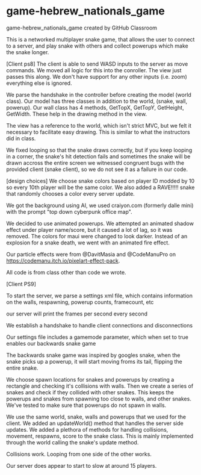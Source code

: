 # game-hebrew_nationals_game
game-hebrew_nationals_game created by GitHub Classroom

This is a networked multiplayer snake game, that allows the user to connect to a server, and play snake with others and collect powerups which make the snake
longer. 

[Client ps8]
The client is able to send WASD inputs to the server as move commands. We moved all logic for this into the conroller. The view just passes this along. We don't have support for 
any other inputs (i.e. zoom) everything else is ignored. 

We parse the handshake in the controller before creating the model (world class). Our model has three classes in addition to the world, (snake, wall, powerup). Our wall class
has 4 methods, GetTopX, GetTopY, GetHeight, GetWidth. These help in the drawing method in the view. 

The view has a reference to the world, which isn't strict MVC, but we felt it necessary to facilitate easy drawing. This is similar to what the instructors did in class.

We fixed looping so that the snake draws correctly, but if you keep looping in a corner, the snake's hit detection fails and sometimes the snake will be drawn accross the entire screen
we witnessed congruent bugs with the provided client (snake client), so we do not see it as a failure in our code. 

[design choices]
We choose snake colors based on player ID modded by 10 so every 10th player will be the same color. We also added a RAVE!!!!! snake that randomly chooses a color every server update.

We got the background using AI, we used craiyon.com (formerly dalle mini) with the prompt "top down cyberpunk office map".

We decided to use animated powerups. We attempted an animated shadow effect under player name/score, but it caused a lot of lag, so it was removed. The colors for maui were changed to look darker. Instead of an explosion
for a snake death, we went with an animated fire effect. 

Our particle effects were from @DavitMasia and @CodeManuPro on https://codemanu.itch.io/pixelart-effect-pack.

All code is from class other than code we wrote.


[Client PS9]

To start the server, we parse a settings xml file, which contains information on the walls, respawning, powerup counts, framecount, etc

our server will print the frames per second every second

We establish a handshake to handle client connections and disconnections

Our settings file includes a gamemode parameter, which when set to true enables our backwards snake game

The backwards snake game was inspired by googles snake, when the snake picks up a powerup, it will start moving froms its tail, flipping the entire snake. 

We choose spawn locations for snakes and powerups by creating a rectangle and checking it's collisions with walls. Then we create a series of snakes and check if they collided with other snakes. This keeps the powerups and snakes from spawning too close to walls, and other snakes. We've tested to make sure that powerups do not spawn in walls. 

We use the same world, snake, walls and powerups that we used for the client. We added an updateWorld() method that handles the server side updates. We added a plethora of methods for handling collisions, movement, respawns, score to the snake class. This is mainly implemented through the world calling the snake's update method. 

Collisions work. Looping from one side of the other works. 

Our server does appear to start to slow at around 15 players.

